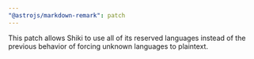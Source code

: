 ```yaml
---
"@astrojs/markdown-remark": patch
---
```


This patch allows Shiki to use all of its reserved languages instead of the
previous behavior of forcing unknown languages to plaintext.
